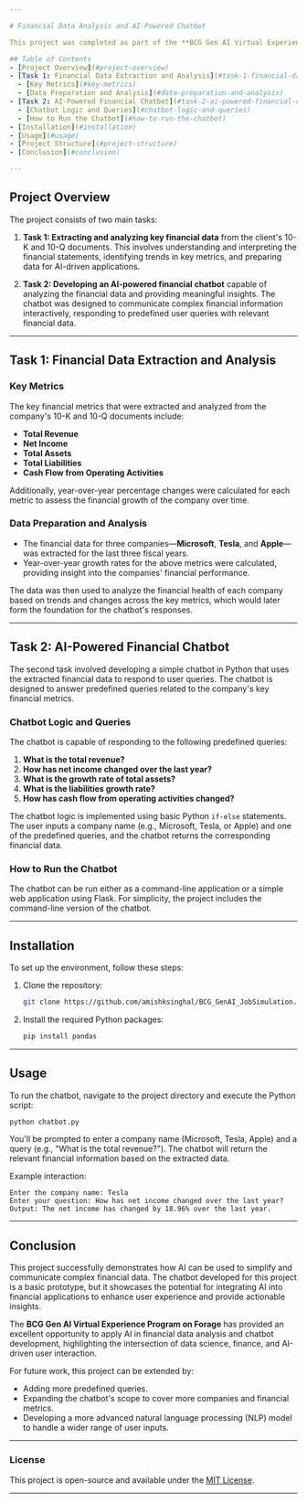 ```yaml
---

# Financial Data Analysis and AI-Powered Chatbot

This project was completed as part of the **BCG Gen AI Virtual Experience Program on Forage**. The goal of this project is to extract and analyze key financial data from 10-K and 10-Q documents, followed by the development of an AI-powered financial chatbot that provides insights and interacts with users to deliver complex financial information in a simple, user-friendly manner.

## Table of Contents
- [Project Overview](#project-overview)
- [Task 1: Financial Data Extraction and Analysis](#task-1-financial-data-extraction-and-analysis)
  - [Key Metrics](#key-metrics)
  - [Data Preparation and Analysis](#data-preparation-and-analysis)
- [Task 2: AI-Powered Financial Chatbot](#task-2-ai-powered-financial-chatbot)
  - [Chatbot Logic and Queries](#chatbot-logic-and-queries)
  - [How to Run the Chatbot](#how-to-run-the-chatbot)
- [Installation](#installation)
- [Usage](#usage)
- [Project Structure](#project-structure)
- [Conclusion](#conclusion)

---
```


## Project Overview

The project consists of two main tasks:

1. **Task 1: Extracting and analyzing key financial data** from the client's 10-K and 10-Q documents. This involves understanding and interpreting the financial statements, identifying trends in key metrics, and preparing data for AI-driven applications.
   
2. **Task 2: Developing an AI-powered financial chatbot** capable of analyzing the financial data and providing meaningful insights. The chatbot was designed to communicate complex financial information interactively, responding to predefined user queries with relevant financial data.

---

## Task 1: Financial Data Extraction and Analysis

### Key Metrics

The key financial metrics that were extracted and analyzed from the company's 10-K and 10-Q documents include:

- **Total Revenue**
- **Net Income**
- **Total Assets**
- **Total Liabilities**
- **Cash Flow from Operating Activities**

Additionally, year-over-year percentage changes were calculated for each metric to assess the financial growth of the company over time.

### Data Preparation and Analysis

- The financial data for three companies—**Microsoft**, **Tesla**, and **Apple**—was extracted for the last three fiscal years.
- Year-over-year growth rates for the above metrics were calculated, providing insight into the companies' financial performance.
  
The data was then used to analyze the financial health of each company based on trends and changes across the key metrics, which would later form the foundation for the chatbot's responses.

---

## Task 2: AI-Powered Financial Chatbot

The second task involved developing a simple chatbot in Python that uses the extracted financial data to respond to user queries. The chatbot is designed to answer predefined queries related to the company's key financial metrics.

### Chatbot Logic and Queries

The chatbot is capable of responding to the following predefined queries:

1. **What is the total revenue?**
2. **How has net income changed over the last year?**
3. **What is the growth rate of total assets?**
4. **What is the liabilities growth rate?**
5. **How has cash flow from operating activities changed?**

The chatbot logic is implemented using basic Python `if-else` statements. The user inputs a company name (e.g., Microsoft, Tesla, or Apple) and one of the predefined queries, and the chatbot returns the corresponding financial data.

### How to Run the Chatbot

The chatbot can be run either as a command-line application or a simple web application using Flask. For simplicity, the project includes the command-line version of the chatbot.

---

## Installation

To set up the environment, follow these steps:

1. Clone the repository:
   ```bash
   git clone https://github.com/amishksinghal/BCG_GenAI_JobSimulation.git
   ```

2. Install the required Python packages:
   ```bash
   pip install pandas
   ```

---

## Usage

To run the chatbot, navigate to the project directory and execute the Python script:

```bash
python chatbot.py
```

You'll be prompted to enter a company name (Microsoft, Tesla, Apple) and a query (e.g., "What is the total revenue?"). The chatbot will return the relevant financial information based on the extracted data.

Example interaction:

```
Enter the company name: Tesla
Enter your question: How has net income changed over the last year?
Output: The net income has changed by 18.96% over the last year.
```

---

## Conclusion

This project successfully demonstrates how AI can be used to simplify and communicate complex financial data. The chatbot developed for this project is a basic prototype, but it showcases the potential for integrating AI into financial applications to enhance user experience and provide actionable insights.

The **BCG Gen AI Virtual Experience Program on Forage** has provided an excellent opportunity to apply AI in financial data analysis and chatbot development, highlighting the intersection of data science, finance, and AI-driven user interaction.

For future work, this project can be extended by:
- Adding more predefined queries.
- Expanding the chatbot's scope to cover more companies and financial metrics.
- Developing a more advanced natural language processing (NLP) model to handle a wider range of user inputs.

---

### License

This project is open-source and available under the [MIT License](LICENSE).

---
